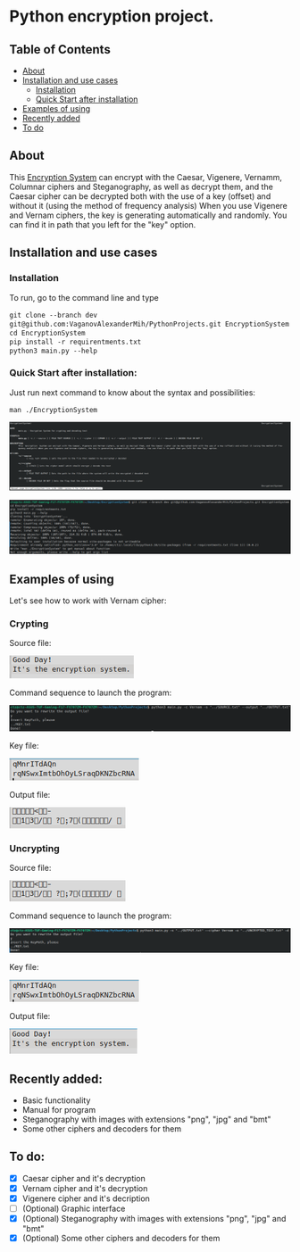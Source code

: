 # Python encryption project.


## Table of Contents
- [About](https://github.com/VaganovAlexanderMih/EncryptionSystem/tree/dev#about)
- [Installation and use cases](https://github.com/VaganovAlexanderMih/EncryptionSystem/tree/dev#installation-and-use-cases)
  - [Installation](https://github.com/VaganovAlexanderMih/EncryptionSystem/tree/dev#installation)
  - [Quick Start after installation](https://github.com/VaganovAlexanderMih/EncryptionSystem/tree/dev#quick-start-after-installation)
- [Examples of using](https://github.com/VaganovAlexanderMih/EncryptionSystem/tree/dev#examples-of-using)
- [Recently added](https://github.com/VaganovAlexanderMih/EncryptionSystem/tree/dev#recently-added)
- [To do](https://github.com/VaganovAlexanderMih/EncryptionSystem/tree/dev#to-do)

## About

This [Encryption System](https://github.com/VaganovAlexanderMih/EncryptionSystem) can encrypt with the Caesar, Vigenere, Vernamm, Columnar ciphers and Steganography,
as well as decrypt them, and the Caesar cipher can be decrypted both with the use of a key (offset)
and without it (using the method of frequency analysis)
When you use Vigenere and Vernam ciphers, the key is generating automatically
and randomly. You can find it in path that you left for the "key" option.


## Installation and use cases

### Installation


To run, go to the command line and type 

```
git clone --branch dev git@github.com:VaganovAlexanderMih/PythonProjects.git EncryptionSystem
cd EncryptionSystem
pip install -r requirentments.txt
python3 main.py --help
```

### Quick Start after installation:

Just run next command to know about the syntax and possibilities:

```
man ./EncryptionSystem
```

![Printing help](src/images/printing_help.png)

![Printed lines after installation](src/images/printed_after_installation.png)


## Examples of using

Let's see how to work with Vernam cipher:

### Crypting

Source file:

![Source](src/images/source.png)

Command sequence to launch the program:

![Vernam cipher command](src/images/vernam_cipher_command.png)

Key file:

![Key](src/images/key.png)

Output file:

![Output](src/images/output.png)

### Uncrypting

Source file:

![Source](src/images/output.png)

Command sequence to launch the program:

![Vernam decoder command](src/images/vernam_decoder_command.png)

Key file:

![Key](src/images/key.png)

Output file:

![Output](src/images/uncrypted_text.png)


## Recently added:
- Basic functionality
- Manual for program
- Steganography with images with extensions "png", "jpg" and "bmt"
- Some other ciphers and decoders for them


## To do:

- [x] Caesar cipher and it's decryption
- [x] Vernam cipher and it's decryption
- [x] Vigenere cipher and it's decription
- [ ] \(Optional) Graphic interface
- [x] \(Optional) Steganography with images with extensions "png", "jpg" and "bmt"
- [x] \(Optional) Some other ciphers and decoders for them
